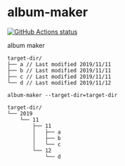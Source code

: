 # album-maker

<p align="left">
  <a href="https://github.com/5hyn3/album-maker/actions?query=workflow%3AGo"><img alt="GitHub Actions status" src="https://github.com/5hyn3/album-maker/workflows/Go/badge.svg"></a>
</p>


album maker 

```
target-dir/
├── a // Last modified 2019/11/11
├── b // Last modified 2019/11/11
├── c // Last modified 2019/11/11
└── d // Last modified 2019/11/12
```

```
album-maker --target-dir=target-dir
```


```
target-dir/
└── 2019
    └── 11
        ├── 11
        │   ├── a
        │   ├── b
        │   └── c
        └── 12
            └── d
```
